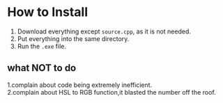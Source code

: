 # How to Install

1. Download everything except `source.cpp`, as it is not needed.  
2. Put everything into the same directory.  
3. Run the `.exe` file.

## what NOT to do

1.complain about code being extremely inefficient.  
2.complain about HSL to RGB function,it blasted the number off the roof.
